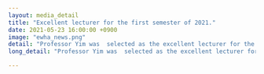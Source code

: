 ```yaml
---
layout: media_detail
title: "Excellent lecturer for the first semester of 2021."
date: 2021-05-23 16:00:00 +0900
image: "ewha_news.png"
detail: "Professor Yim was  selected as the excellent lecturer for the first semester of 2021 and received the Excellence in Teaching award on March 30. "
long_detail: "Professor Yim was  selected as the excellent lecturer for the first semester of 2021 and received the Excellence in Teaching award on March 30. Professor Yim focused on improving students' understanding by dividing the lecture into short videos and drawing cartoons related to the contents of the class. 'Considering the students' concentration time, I tried to reduce the contents of the class as much as possible and deliver only the core,' she said. In the K-MOOC lecture 'Children's outstanding language learning abilities - approach from bilinguals,' Professor Yim brought videos of her children and used them as examples. Professor Yim said, 'The students had fun because they actually had a chance to watch the child babbling and talking in sentences. 허유하, '1학기 강의우수교원 선발, 명강의 뒤 숨겨진 노력' 이대학보, 23-May-2021. [online]. Available: http://inews.ewha.ac.kr/news/articleView.html?idxno=32819"

---
```



